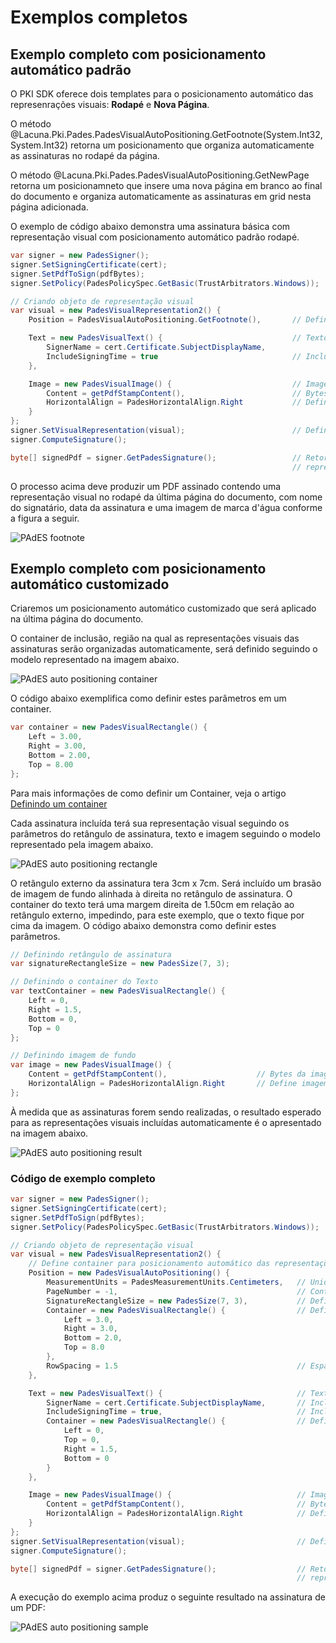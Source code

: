 ﻿# Exemplos completos

## Exemplo completo com posicionamento automático padrão

O PKI SDK oferece dois templates para o posicionamento automático das represenrações visuais: **Rodapé** e **Nova Página**.

O método @Lacuna.Pki.Pades.PadesVisualAutoPositioning.GetFootnote(System.Int32,System.Int32) retorna um posicionamento que
organiza automaticamente as assinaturas no rodapé da página.

O método @Lacuna.Pki.Pades.PadesVisualAutoPositioning.GetNewPage retorna um posicionamneto que insere uma nova página em
branco ao final do documento e organiza automaticamente as assinaturas em grid nesta página adicionada.

O exemplo de código abaixo demonstra uma assinatura básica com representação visual com posicionamento automático padrão
rodapé.

```cs
var signer = new PadesSigner();
signer.SetSigningCertificate(cert);
signer.SetPdfToSign(pdfBytes);
signer.SetPolicy(PadesPolicySpec.GetBasic(TrustArbitrators.Windows));

// Criando objeto de representação visual
var visual = new PadesVisualRepresentation2() {
    Position = PadesVisualAutoPositioning.GetFootnote(),       // Define posicionamento automático no rodapé da última página

    Text = new PadesVisualText() {                             // Texto da representação visual
        SignerName = cert.Certificate.SubjectDisplayName,                   // Inclui o nome do signatário
        IncludeSigningTime = true                              // Inclui a data da assinatura
    },

    Image = new PadesVisualImage() {                           // Imagem de fundo na representação visual
        Content = getPdfStampContent(),                        // Bytes da imagem a ser inserida
        HorizontalAlign = PadesHorizontalAlign.Right           // Define imagem alinhada à direita no retângulo da representação visual
    }
};
signer.SetVisualRepresentation(visual);                        // Define representação visual na assinatura
signer.ComputeSignature();

byte[] signedPdf = signer.GetPadesSignature();                 // Retorna os bytes do PDF assinado com
                                                               // representação visual
```

O processo acima deve produzir um PDF assinado contendo uma representação visual no rodapé da última página do documento,
com nome do signatário, data da assinatura e uma imagem de marca d'água conforme a figura a seguir.

![PAdES footnote](../../../../../../images/pki-sdk/pdf-auto-pos-footnote.png)

## Exemplo completo com posicionamento automático customizado

Criaremos um posicionamento automático customizado que será aplicado na última página do documento.

O container de inclusão, região na qual as representações visuais das assinaturas serão organizadas automaticamente,
será definido seguindo o modelo representado na imagem abaixo.

![PAdES auto positioning container](../../../../../../images/pki-sdk/pades-autopos-container.png)

O código abaixo exemplifica como definir estes parâmetros em um container.

```cs
var container = new PadesVisualRectangle() {
    Left = 3.00,
    Right = 3.00,
    Bottom = 2.00,
    Top = 8.00
};
```

Para mais informações de como definir um Container, veja o artigo [Definindo um container](containers.md)

Cada assinatura incluída terá sua representação visual seguindo os parâmetros do retângulo de assinatura, texto e imagem
seguindo o modelo representado pela imagem abaixo.

![PAdES auto positioning rectangle](../../../../../../images/pki-sdk/visual-rep-rectangle.png)

O retângulo externo da assinatura tera 3cm x 7cm. Será incluído um brasão de imagem de fundo alinhada à direita no
retângulo de assinatura. O container do texto terá uma margem direita de 1.50cm em relação ao retângulo externo,
impedindo, para este exemplo, que o texto fique por cima da imagem. O código abaixo demonstra como definir estes parâmetros.

```cs
// Definindo retângulo de assinatura
var signatureRectangleSize = new PadesSize(7, 3);

// Definindo o container do Texto
var textContainer = new PadesVisualRectangle() {
    Left = 0,
    Right = 1.5,
    Bottom = 0,
    Top = 0
};

// Definindo imagem de fundo
var image = new PadesVisualImage() {
    Content = getPdfStampContent(),                    // Bytes da imagem a ser inserida
    HorizontalAlign = PadesHorizontalAlign.Right       // Define imagem alinhada à direita no retângulo da representação visual
};
```

À medida que as assinaturas forem sendo realizadas, o resultado esperado para as representações visuais incluídas
automaticamente é o apresentado na imagem abaixo.

![PAdES auto positioning result](../../../../../../images/pki-sdk/visual-rep-result.png)

### Código de exemplo completo

```cs
var signer = new PadesSigner();
signer.SetSigningCertificate(cert);
signer.SetPdfToSign(pdfBytes);
signer.SetPolicy(PadesPolicySpec.GetBasic(TrustArbitrators.Windows));

// Criando objeto de representação visual
var visual = new PadesVisualRepresentation2() {
    // Define container para posicionamento automático das representações visuais
    Position = new PadesVisualAutoPositioning() {               
        MeasurementUnits = PadesMeasurementUnits.Centimeters,   // Unidade de medida == Cm
        PageNumber = -1,                                        // Container será aplicado na última página do documento
        SignatureRectangleSize = new PadesSize(7, 3),           // Define dimensões do retângulo de assinatura
        Container = new PadesVisualRectangle() {                // Define dimensões do container para posicionamento automático
            Left = 3.0,
            Right = 3.0,
            Bottom = 2.0,
            Top = 8.0
        },
        RowSpacing = 1.5                                        // Espaçamento entre as fileiras verticais de representações visuais
    },

    Text = new PadesVisualText() {                              // Texto da representação visual
        SignerName = cert.Certificate.SubjectDisplayName,       // Inclui o nome do signatário
        IncludeSigningTime = true,                              // Inclui a data da assinatura
        Container = new PadesVisualRectangle() {                // Define container do texto
            Left = 0,
            Top = 0,
            Right = 1.5,
            Bottom = 0
        }
    },

    Image = new PadesVisualImage() {                            // Imagem de fundo na representação visual
        Content = getPdfStampContent(),                         // Bytes da imagem a ser inserida
        HorizontalAlign = PadesHorizontalAlign.Right            // Define imagem alinhada à direita no retângulo da representação visual
    }
};
signer.SetVisualRepresentation(visual);                         // Define representação visual na assinatura
signer.ComputeSignature();

byte[] signedPdf = signer.GetPadesSignature();                  // Retorna os bytes do PDF assinado com
                                                                // representação visual
```

A execução do exemplo acima produz o seguinte resultado na assinatura de um PDF:

![PAdES auto positioning sample](../../../../../../images/pki-sdk/pdf-auto-pos.png)
